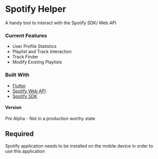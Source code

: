 # Spotify Helper

A handy tool to interact with the Spotify SDK/ Web API

### Current Features

- User Profile Statistics
- Playlist and Track Interaction
- Track Finder
- Modify Existing Playlists

### Built With

- [Flutter](https://flutter.dev)
- [Spotify Web API](https://developer.spotify.com/documentation/web-api/)
- [Spotify SDK](https://pub.dev/packages/spotify_sdk)

#### Version

Pre Alpha - Not in a production worthy state

## Required

Spotify application needs to be installed on the mobile device in order to use this application
